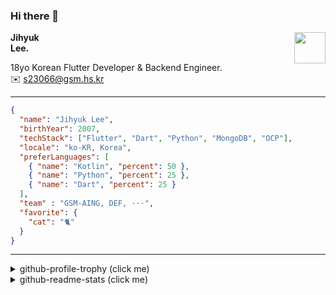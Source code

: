 ### Hi there 👋
<img src="https://github.githubassets.com/images/mona-loading-default.gif" width="50px" align="right">
</a>

**Jihyuk\
Lee.**

18yo Korean Flutter Developer & Backend Engineer.\
✉️ <s23066@gsm.hs.kr>

---

```json
{
  "name": "Jihyuk Lee",
  "birthYear": 2007,
  "techStack": ["Flutter", "Dart", "Python", "MongoDB", "OCP"],
  "locale": "ko-KR, Korea",
  "preferLanguages": [
    { "name": "Kotlin", "percent": 50 },
    { "name": "Python", "percent": 25 },
    { "name": "Dart", "percent": 25 }
  ],
  "team" : "GSM-AING, DEF, ···",
  "favorite": {
    "cat": "🐈"
  }
}
```
---
<details>
  <summary>github-profile-trophy (click me)</summary>
  
![](https://github-profile-trophy.vercel.app/?username=withJihyuk&row=1&column=8&theme=nord)
  
</details>
<details>
  <summary>github-readme-stats (click me)</summary>
  
<!--START_SECTION:waka-->
![Code Time](http://img.shields.io/badge/Code%20Time-554%20hrs%2031%20mins-blue)

![Lines of code](https://img.shields.io/badge/%EC%A0%80%EB%8A%94%20%EC%97%AC%ED%83%9C%EA%B9%8C%EC%A7%80%20-438.9%20thousand%20%EC%A4%84%EC%9D%98%20%EC%BD%94%EB%93%9C%EB%A5%BC%20%EC%9E%91%EC%84%B1%ED%96%88%EC%96%B4%EC%9A%94.-blue)

**저는 저녁형 인간이에요. 🦉** 

```text
🌞 아침                     263 commits         ████░░░░░░░░░░░░░░░░░░░░░   15.57 % 
🌆 낮　                     570 commits         ████████░░░░░░░░░░░░░░░░░   33.75 % 
🌃 저녁                     628 commits         █████████░░░░░░░░░░░░░░░░   37.18 % 
🌙 밤　                     228 commits         ███░░░░░░░░░░░░░░░░░░░░░░   13.50 % 
```


📊 **저는 이번주를 이렇게 시간을 보냈어요.** 

```text
🕑︎ Timezone: Asia/Seoul

💬 프로그래밍 언어들: 
Dart                     2 hrs 11 mins       ███████████░░░░░░░░░░░░░░   43.57 % 
Kotlin                   1 hr 39 mins        ████████░░░░░░░░░░░░░░░░░   33.12 % 
Java                     33 mins             ███░░░░░░░░░░░░░░░░░░░░░░   11.17 % 
YAML                     13 mins             █░░░░░░░░░░░░░░░░░░░░░░░░   04.39 % 
GitIgnore file           10 mins             █░░░░░░░░░░░░░░░░░░░░░░░░   03.48 % 

🔥 에디터들: 
Android Studio           2 hrs 40 mins       █████████████░░░░░░░░░░░░   53.31 % 
VS Code                  2 hrs 20 mins       ████████████░░░░░░░░░░░░░   46.69 % 

💻 운영 체제들: 
Mac                      5 hrs 1 min         █████████████████████████   100.00 % 
```


 Last Updated on 12/11/2024 18:46:51 UTC
<!--END_SECTION:waka-->

</details>

</div>

